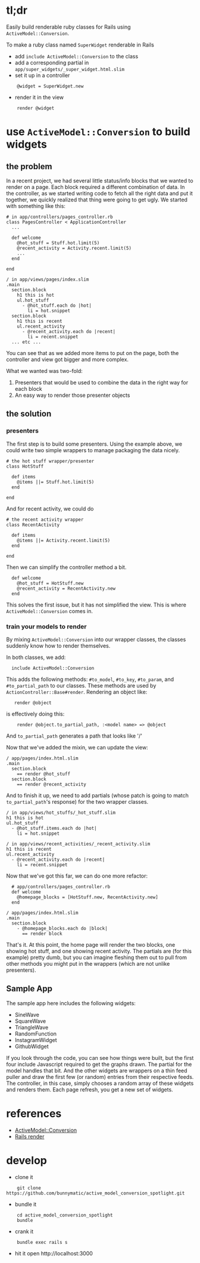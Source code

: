 # tl;dr

Easily build renderable ruby classes for Rails using `ActiveModel::Conversion`.

To make a ruby class named `SuperWidget` renderable in Rails

* add `include ActiveModel::Conversion` to the class
* add a corresponding partial in `app/super_widgets/_super_widget.html.slim`
* set it up in a controller
```
    @widget = SuperWidget.new
```
* render it in the view
```
    render @widget
```

# use `ActiveModel::Conversion` to build widgets

## the problem

In a recent project, we had several little status/info blocks that we wanted to render on a page.  Each block required a different combination of data.  In the controller, as we started writing code to fetch all the right data and put it together, we quickly realized that thing were going to get ugly.  We started with something like this:

```
# in app/controllers/pages_controller.rb
class PagesController < ApplicationController
  ...

  def welcome
    @hot_stuff = Stuff.hot.limit(5)
    @recent_activity = Activity.recent.limit(5)
    ...
  end

end
```
```
/ in app/views/pages/index.slim
.main
  section.block
    h1 this is hot
    ul.hot_stuff  
      - @hot_stuff.each do |hot|
        li = hot.snippet
  section.block
    h1 this is recent
    ul.recent_activity
      - @recent_activity.each do |recent|
        li = recent.snippet
  ... etc ...
```

You can see that as we added more items to put on the page, both the controller and view got bigger and more complex.

What we wanted was two-fold:

1. Presenters that would be used to combine the data in the right way for each block
1. An easy way to render those presenter objects

## the solution

### presenters

The first step is to build some presenters.  Using the example above, we could write two simple wrappers to manage packaging the data nicely.

```
# the hot stuff wrapper/presenter
class HotStuff

  def items
    @items ||= Stuff.hot.limit(5)
  end

end
```

And for recent activity, we could do

```
# the recent activity wrapper
class RecentActivity

  def items
    @items ||= Activity.recent.limit(5)
  end

end

```

Then we can simplify the controller method a bit.

```   
  def welcome
    @hot_stuff = HotStuff.new
    @recent_activity = RecentActivity.new
  end
```

This solves the first issue, but it has not simplified the view.  This is where `ActiveModel::Conversion` comes in.

### train your models to render

By mixing `ActiveModel::Conversion` into our wrapper classes, the classes suddenly know how to render themselves.

In both classes, we add:

```
  include ActiveModel::Conversion
```

This adds the following methods: `#to_model`, `#to_key`, `#to_param`, and `#to_partial_path` to our classes.  These methods are used by `ActionController::Base#render`.  Rendering an object like:

```
   render @object
```
is effectively doing this:

```              
    render @object.to_partial_path, :<model name> => @object
```
And `to_partial_path` generates a path that looks like '<model names>/<model name>'

Now that we've added the mixin, we can update the view:

```
/ app/pages/index.html.slim
.main
  section.block
    == render @hot_stuff
  section.block
    == render @recent_activity
```

And to finish it up, we need to add partials (whose patch is going to match `to_partial_path`'s response) for the two wrapper classes.
```
/ in app/views/hot_stuffs/_hot_stuff.slim
h1 this is hot
ul.hot_stuff  
  - @hot_stuff.items.each do |hot|
    li = hot.snippet
```
```
/ in app/views/recent_activities/_recent_activity.slim
h1 this is recent
ul.recent_activity
  - @recent_activity.each do |recent|
    li = recent.snippet
```

Now that we've got this far, we can do one more refactor:
```
  # app/controllers/pages_controller.rb
  def welcome
    @homepage_blocks = [HotStuff.new, RecentActivity.new]
  end
```
```
/ app/pages/index.html.slim
.main
  section.block
    - @homepage_blocks.each do |block|
      == render block
```

That's it.  At this point, the home page will render the two blocks, one showing hot stuff, and one showing recent activity.  The partials are (for this example) pretty dumb, but you can imagine fleshing them out to pull from other methods you might put in the wrappers (which are not unlike presenters).


## Sample App

The sample app here includes the following widgets:

* SineWave
* SquareWave
* TriangleWave
* RandomFunction
* InstagramWidget
* GithubWidget

If you look through the code, you can see how things were built, but the first four include Javascript required to get the graphs drawn.  The partial for the model handles that bit.  And the other widgets are wrappers on a thin feed puller and draw the first few (or random) entries from their respective feeds.  The controller, in this case, simply chooses a random array of these widgets and renders them.  Each page refresh, you get a new set of widgets.

# references

* [ActiveModel::Conversion](http://api.rubyonrails.org/classes/ActiveModel/Conversion.html)
* [Rails render](http://guides.rubyonrails.org/layouts_and_rendering.html#using-render)

# develop

* clone it
```
    git clone https://github.com/bunnymatic/active_model_conversion_spotlight.git
```
* bundle it
```
    cd active_model_conversion_spotlight
    bundle
```
* crank it
```
    bundle exec rails s
```
* hit it 
    open http://localhost:3000

